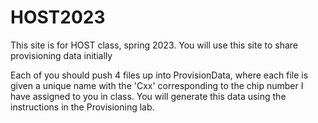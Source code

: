 # HOST2023
This site is for HOST class, spring 2023. You will use this site to share provisioning data initially

Each of you should push 4 files up into ProvisionData, where each file is given a unique name with the 'Cxx' corresponding to the chip number I have assigned to you in class. You will generate this data using the instructions in the Provisioning lab.
